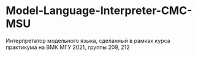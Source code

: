 # Model-Language-Interpreter-CMC-MSU
Интерпретатор модельного языка, сделанный в рамках курса практикума на ВМК МГУ 2021, группы 209, 212
